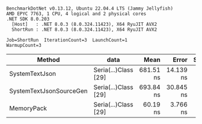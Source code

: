 ```

BenchmarkDotNet v0.13.12, Ubuntu 22.04.4 LTS (Jammy Jellyfish)
AMD EPYC 7763, 1 CPU, 4 logical and 2 physical cores
.NET SDK 8.0.203
  [Host]   : .NET 8.0.3 (8.0.324.11423), X64 RyuJIT AVX2
  ShortRun : .NET 8.0.3 (8.0.324.11423), X64 RyuJIT AVX2

Job=ShortRun  IterationCount=3  LaunchCount=1  
WarmupCount=3  

```
| Method                  | data                 | Mean      | Error     | StdDev   | Min       | Max       | Gen0   | Allocated |
|------------------------ |--------------------- |----------:|----------:|---------:|----------:|----------:|-------:|----------:|
| SystemTextJson          | Seria(...)Class [29] | 681.51 ns | 14.139 ns | 0.775 ns | 680.93 ns | 682.39 ns | 0.0038 |     392 B |
| SystemTextJsonSourceGen | Seria(...)Class [29] | 693.84 ns | 30.845 ns | 1.691 ns | 692.20 ns | 695.58 ns | 0.0048 |     464 B |
| MemoryPack              | Seria(...)Class [29] |  60.19 ns |  3.766 ns | 0.206 ns |  60.02 ns |  60.42 ns | 0.0014 |     120 B |

